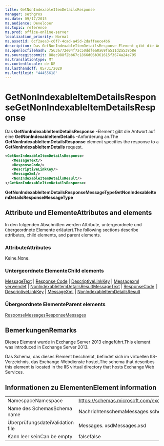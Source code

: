 ```yaml
---
title: GetNonIndexableItemDetailsResponse
manager: sethgros
ms.date: 09/17/2015
ms.audience: Developer
ms.topic: reference
ms.prod: office-online-server
localization_priority: Normal
ms.assetid: 6cf2aea3-c6f7-4cad-a45d-2daffeece4b6
description: Das GetNonIndexableItemDetailsResponse-Element gibt die Antwort auf eine GetNonIndexableItemDetails-Anforderung an.
ms.openlocfilehash: 7563a772e04f72c50ddfea0a69fa511d2a538b8e
ms.sourcegitcommit: 88ec988f2bb67c1866d06b361615f3674a24e795
ms.translationtype: MT
ms.contentlocale: de-DE
ms.lasthandoff: 05/31/2020
ms.locfileid: "44455618"
---
```

# <a name="getnonindexableitemdetailsresponse"></a><span data-ttu-id="6d52f-103">GetNonIndexableItemDetailsResponse</span><span class="sxs-lookup"><span data-stu-id="6d52f-103">GetNonIndexableItemDetailsResponse</span></span>

<span data-ttu-id="6d52f-104">Das **GetNonIndexableItemDetailsResponse** -Element gibt die Antwort auf eine **GetNonIndexableItemDetails** -Anforderung an.</span><span class="sxs-lookup"><span data-stu-id="6d52f-104">The **GetNonIndexableItemDetailsResponse** element specifies the response to a **GetNonIndexableItemDetails** request.</span></span> 
  
```XML
<GetNonIndexableItemDetailsResponse>
   <MessageText/>
   <ResponseCode/>
   <DescriptiveLinkKey/>
   <MessageXml/>
   <NonIndexableItemDetailsResult/>
</GetNonIndexableItemDetailsResponse>
```

 <span data-ttu-id="6d52f-105">**GetNonIndexableItemDetailsResponseMessageType**</span><span class="sxs-lookup"><span data-stu-id="6d52f-105">**GetNonIndexableItemDetailsResponseMessageType**</span></span>
## <a name="attributes-and-elements"></a><span data-ttu-id="6d52f-106">Attribute und Elemente</span><span class="sxs-lookup"><span data-stu-id="6d52f-106">Attributes and elements</span></span>

<span data-ttu-id="6d52f-107">In den folgenden Abschnitten werden Attribute, untergeordnete und übergeordnete Elemente erläutert.</span><span class="sxs-lookup"><span data-stu-id="6d52f-107">The following sections describe attributes, child elements, and parent elements.</span></span>
  
### <a name="attributes"></a><span data-ttu-id="6d52f-108">Attribute</span><span class="sxs-lookup"><span data-stu-id="6d52f-108">Attributes</span></span>

<span data-ttu-id="6d52f-109">Keine.</span><span class="sxs-lookup"><span data-stu-id="6d52f-109">None.</span></span>
  
### <a name="child-elements"></a><span data-ttu-id="6d52f-110">Untergeordnete Elemente</span><span class="sxs-lookup"><span data-stu-id="6d52f-110">Child elements</span></span>

<span data-ttu-id="6d52f-111">[MessageText](messagetext.md)  |  [Response Code](responsecode.md)  |  [DescriptiveLinkKey](descriptivelinkkey.md)  |  [Messagexml verwendet](messagexml.md)  |  [NonIndexableItemDetailsResult](nonindexableitemdetailsresult.md)</span><span class="sxs-lookup"><span data-stu-id="6d52f-111">[MessageText](messagetext.md) | [ResponseCode](responsecode.md) | [DescriptiveLinkKey](descriptivelinkkey.md) | [MessageXml](messagexml.md) | [NonIndexableItemDetailsResult](nonindexableitemdetailsresult.md)</span></span>
  
### <a name="parent-elements"></a><span data-ttu-id="6d52f-112">Übergeordnete Elemente</span><span class="sxs-lookup"><span data-stu-id="6d52f-112">Parent elements</span></span>

[<span data-ttu-id="6d52f-113">ResponseMessages</span><span class="sxs-lookup"><span data-stu-id="6d52f-113">ResponseMessages</span></span>](responsemessages.md)
  
## <a name="remarks"></a><span data-ttu-id="6d52f-114">Bemerkungen</span><span class="sxs-lookup"><span data-stu-id="6d52f-114">Remarks</span></span>

<span data-ttu-id="6d52f-115">Dieses Element wurde in Exchange Server 2013 eingeführt.</span><span class="sxs-lookup"><span data-stu-id="6d52f-115">This element was introduced in Exchange Server 2013.</span></span>
  
<span data-ttu-id="6d52f-116">Das Schema, das dieses Element beschreibt, befindet sich im virtuellen IIS-Verzeichnis, das Exchange-Webdienste hostet.</span><span class="sxs-lookup"><span data-stu-id="6d52f-116">The schema that describes this element is located in the IIS virtual directory that hosts Exchange Web Services.</span></span>
  
## <a name="element-information"></a><span data-ttu-id="6d52f-117">Informationen zu Elementen</span><span class="sxs-lookup"><span data-stu-id="6d52f-117">Element information</span></span>

|||
|:-----|:-----|
|<span data-ttu-id="6d52f-118">Namespace</span><span class="sxs-lookup"><span data-stu-id="6d52f-118">Namespace</span></span>  <br/> |https://schemas.microsoft.com/exchange/services/2006/messages  <br/> |
|<span data-ttu-id="6d52f-119">Name des Schemas</span><span class="sxs-lookup"><span data-stu-id="6d52f-119">Schema name</span></span>  <br/> |<span data-ttu-id="6d52f-120">Nachrichtenschema</span><span class="sxs-lookup"><span data-stu-id="6d52f-120">Messages schema</span></span>  <br/> |
|<span data-ttu-id="6d52f-121">Überprüfungsdatei</span><span class="sxs-lookup"><span data-stu-id="6d52f-121">Validation file</span></span>  <br/> |<span data-ttu-id="6d52f-122">Messages. xsd</span><span class="sxs-lookup"><span data-stu-id="6d52f-122">Messages.xsd</span></span>  <br/> |
|<span data-ttu-id="6d52f-123">Kann leer sein</span><span class="sxs-lookup"><span data-stu-id="6d52f-123">Can be empty</span></span>  <br/> |<span data-ttu-id="6d52f-124">false</span><span class="sxs-lookup"><span data-stu-id="6d52f-124">false</span></span>  <br/> |
   


